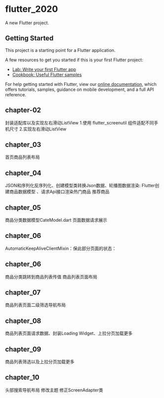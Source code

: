# flutter_2020

A new Flutter project.

## Getting Started

This project is a starting point for a Flutter application.

A few resources to get you started if this is your first Flutter project:

- [Lab: Write your first Flutter app](https://flutter.dev/docs/get-started/codelab)
- [Cookbook: Useful Flutter samples](https://flutter.dev/docs/cookbook)

For help getting started with Flutter, view our
[online documentation](https://flutter.dev/docs), which offers tutorials,
samples, guidance on mobile development, and a full API reference.

## chapter-02
 封装适配库以及实现左右滑动ListView
 1.使用 flutter_screenutil 组件适配不同手机尺寸
 2.实现左右滑动ListView
## chapter_03
  首页商品列表布局
## chapter_04
  JSON和序列化反序列化、创建模型类转换Json数据、轮播图数据渲染:
  Flutter创建商品数据模型 、请求Api接口渲染热门商品 推荐商品
## chapter_05
  商品分类数据模型CateModel.dart 页面数据请求展示
## chapter_06
  AutomaticKeepAliveClientMixin：保此部分页面的状态：
## chapter_06
  商品分类跳转到商品列表传值 商品列表页面布局
## chapter_07
  商品列表页面二级筛选导航布局
## chapter_08
  商品列表页面请求数据、封装Loading Widget、上拉分页加载更多
## chapter_09
  商品列表筛选以及上拉分页加载更多
## chapter_10
  头部搜索导航布局 修改主题 修正ScreenAdapter类



